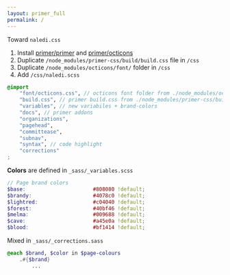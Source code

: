 ```yaml
---
layout: primer_full
permalink: /
---
```

Toward `naledi.css`

1. Install [primer/primer](https://github.com/primer/primer) and [primer/octicons](https://github.com/primer/octicons/)
1. Duplicate `/node_modules/primer-css/build/build.css` file in `/css`
1. Duplicate `/node_modules/octicons/font/` folder in `/css`
1. Add `/css/naledi.scss`

```scss
@import
	"font/octicons.css", // octicons font folder from ./node_modules/octicons/
	"build.css", // primer build.css from ./node_modules/primer-css/build/
	"variables", // new variabiles + brand-colors
	"docs", // primer addons
	"organizations",
	"pagehead",
	"committease",
	"subnav",
	"syntax", // code highlight
	"corrections"
;
```

**Colors** are defined in `_sass/_variables.scss`

```scss
// Page brand colors
$base:						#808080 !default;
$brandy:					#4078c0 !default;
$lightred:					#c04040 !default;
$forest:					#40bf46 !default;
$melma:						#009688 !default;
$cave:						#a45e0a !default;
$blood:						#bf1414 !default;
```

Mixed in `_sass/_corrections.sass`

```sass
@each $brand, $color in $page-colours
	.#{$brand}
		...
```
